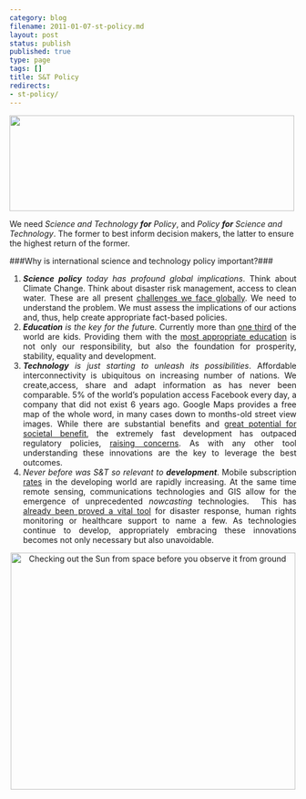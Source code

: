 ```yaml
--- 
category: blog
filename: 2011-01-07-st-policy.md
layout: post
status: publish
published: true
type: page
tags: []
title: S&T Policy
redirects:
- st-policy/
---
```

<img class="aligncenter size-full wp-image-1206" title="Bildschirmfoto 2010-12-23 um 02.32.03" src="http://nasonurb.files.wordpress.com/2010/12/bildschirmfoto-2010-12-23-um-02-32-03.png" alt="" width="500" height="168" />

We need *Science and Technology **for**
Policy*, and *Policy **for** Science and Technology*. The former to
best inform decision makers, the latter to ensure the highest return of
the former.


###Why is international science and technology policy important?###

<ol>
	<li style="text-align:justify;"><em><strong>Science policy</strong> today has profound global implications</em>. Think about Climate Change. Think about disaster risk management, access to clean water. These are all present <a href="http://www.whitehouse.gov/administration/eop/ostp/sciencediplomacy">challenges we face globally</a>. We need to understand the problem. We must assess the implications of our actions and, thus, help create appropriate fact-based policies.</li>
	<li style="text-align:justify;"><em><strong>Education</strong> is the key for the futur</em>e. Currently more than <a href="http://www.wolframalpha.com/input/?i=world+kids">one third</a> of the world are kids. Providing them with the <a href="http://www.ted.com/talks/ken_robinson_changing_education_paradigms.html">most appropriate education</a> is not only our responsibility, but also the foundation for prosperity, stability, equality and development.</li>
	<li style="text-align:justify;"><em><strong>Technology</strong> is just starting to unleash its possibilities</em>. Affordable interconnectivity is ubiquitous on increasing number of nations. We create,access, share and adapt information as has never been comparable. 5% of the world’s population access Facebook every day, a company that did not exist 6 years ago. Google Maps provides a free map of the whole word, in many cases down to months-old street view images. While there are substantial benefits and <a href="/2010/11/29/user-generated-content-overview-of-policy-needs/">great potential for societal benefit</a>, the extremely fast development has outpaced regulatory policies, <a href="/2010/11/29/user-generated-content-overview-of-policy-needs/">raising concerns</a>. As with any other tool understanding these innovations are the key to leverage the best outcomes.</li>
	<li style="text-align:justify;"><em>Never before was S&amp;T so relevant to <strong>development</strong></em>. Mobile subscription <a href="http://ict4dblog.wordpress.com/2010/09/16/global-ict-statistics-on-internet-usage-mobile-broadband-1998-2009/">rates</a> in the developing world are rapidly increasing. At the same time remote sensing, communications technologies and GIS allow for the emergence of unprecedented <em>nowcasting</em> technologies.  This has <a href="/2010/10/28/crowdsourcing-development/">already been proved a vital tool</a> for disaster response, human rights monitoring or healthcare support to name a few. As technologies continue to develop, appropriately embracing these innovations becomes not only necessary but also unavoidable.</li>
</ol>


<p style="text-align:center;"><a title="Checking out the Sun from space before you observe it from ground by brunosan, on Flickr" href="http://www.flickr.com/photos/nasonurb/4797991055/"><img class="aligncenter" src="http://farm5.static.flickr.com/4138/4797991055_9d95f7b324.jpg" alt="Checking out the Sun from space before you observe it from ground" width="500" height="416" /></a></p>

